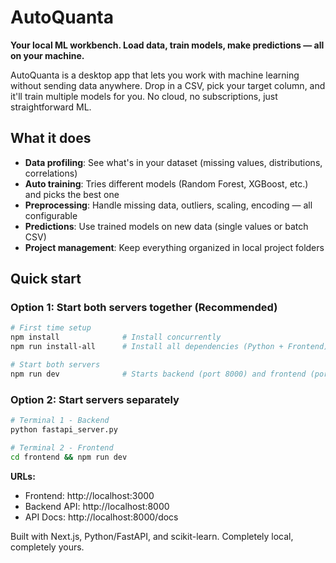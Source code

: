 # AutoQuanta

**Your local ML workbench. Load data, train models, make predictions — all on your machine.**

AutoQuanta is a desktop app that lets you work with machine learning without sending data anywhere. Drop in a CSV, pick your target column, and it'll train multiple models for you. No cloud, no subscriptions, just straightforward ML.

## What it does

- **Data profiling**: See what's in your dataset (missing values, distributions, correlations)
- **Auto training**: Tries different models (Random Forest, XGBoost, etc.) and picks the best one
- **Preprocessing**: Handle missing data, outliers, scaling, encoding — all configurable
- **Predictions**: Use trained models on new data (single values or batch CSV)
- **Project management**: Keep everything organized in local project folders

## Quick start

### Option 1: Start both servers together (Recommended)
```bash
# First time setup
npm install              # Install concurrently
npm run install-all      # Install all dependencies (Python + Frontend)

# Start both servers
npm run dev              # Starts backend (port 8000) and frontend (port 3000)
```

### Option 2: Start servers separately
```bash
# Terminal 1 - Backend
python fastapi_server.py

# Terminal 2 - Frontend
cd frontend && npm run dev
```

**URLs:**
- Frontend: http://localhost:3000
- Backend API: http://localhost:8000
- API Docs: http://localhost:8000/docs

Built with Next.js, Python/FastAPI, and scikit-learn. Completely local, completely yours.
